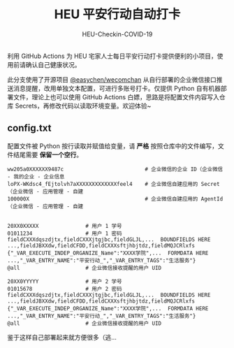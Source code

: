 <h1 align="center">HEU 平安行动自动打卡</h1>

<div align="center">HEU-Checkin-COVID-19</div></br>


利用 GitHub Actions 为 HEU 宅家人士每日平安行动打卡提供便利的小项目，使用前请确认自己健康状况。

此分支使用了开源项目 [@easychen/wecomchan](https://github.com/easychen/wecomchan) 从自行部署的企业微信接口推送消息提醒，改用单独文本配置，可进行多账号打卡。仅提供 Python 自有机器部署文件，理论上也可以使用 GitHub Actions 白嫖，思路是将配置文件内容写入仓库 Secrets，再修改代码以读取环境变量。欢迎体验~


## config.txt

配置文件被 Python 按行读取并赋值给变量，请 **严格** 按照仓库中的文件编写，文件结尾需要 **保留一个空行**。

```
ww205a0XXXXXX9487c                          # 企业微信的企业 ID（企业微信 - 我的企业 - 企业信息
loPX-WKdsc4_fEjtolvh7aXXXXXXXXXXXXXfeel4    # 企业微信自建应用的 Secret（企业微信 - 应用管理 - 自建
100000X                                     # 企业微信自建应用的 AgentId（企业微信 - 应用管理 - 自建


20XX0XXXXX               # 用户 1 学号
01011234                 # 用户 1 密码
fieldCXXXdqszdjtx,fieldCXXXjtgjbc,fieldGLJL,...  BOUNDFIELDS HERE  ...,fieldJBXXdw,fieldCFDD,fieldCXXXsftjhbjtdz,fieldMQJCRlxfs
{"_VAR_EXECUTE_INDEP_ORGANIZE_Name":"XXXX学院",...  FORMDATA HERE  ...,"_VAR_ENTRY_NAME":"平安行动_","_VAR_ENTRY_TAGS":"生活服务"}
@all                     # 企业微信接收提醒的用户 UID

20XX0YYYYY               # 用户 2 学号
01015678                 # 用户 2 密码
fieldCXXXdqszdjtx,fieldCXXXjtgjbc,fieldGLJL,...  BOUNDFIELDS HERE  ...,fieldJBXXdw,fieldCFDD,fieldCXXXsftjhbjtdz,fieldMQJCRlxfs
{"_VAR_EXECUTE_INDEP_ORGANIZE_Name":"XXXX学院",...  FORMDATA HERE  ...,"_VAR_ENTRY_NAME":"平安行动_","_VAR_ENTRY_TAGS":"生活服务"}
@all                     # 企业微信接收提醒的用户 UID

```

鉴于这样自己部署起来就方便很多（逃...